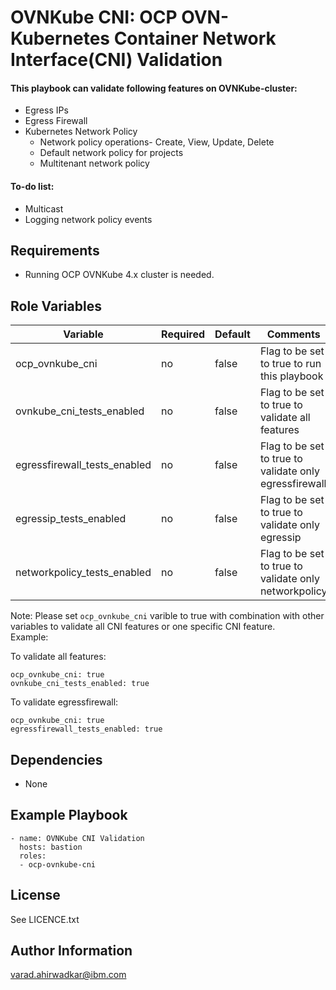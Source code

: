 OVNKube CNI: OCP OVN-Kubernetes Container Network Interface(CNI) Validation  
=========

#### This playbook can validate following features on OVNKube-cluster:  

- Egress IPs  
- Egress Firewall  
- Kubernetes Network Policy  
  - Network policy operations- Create, View, Update, Delete  
  - Default network policy for projects  
  - Multitenant network policy  
 
#### To-do list:  

- Multicast
- Logging network policy events

Requirements
------------

 - Running OCP OVNKube 4.x cluster is needed.

Role Variables
--------------

| Variable                    | Required | Default                                    | Comments                                            |
|-----------------------------|----------|--------------------------------------------|-----------------------------------------------------|
| ocp_ovnkube_cni  | no | false  | Flag to be set to true to run this playbook  |
| ovnkube_cni_tests_enabled  | no | false  | Flag to be set to true to validate all features  |
| egressfirewall_tests_enabled  | no | false  | Flag to be set to true to validate only egressfirewall  |
| egressip_tests_enabled  | no | false  | Flag to be set to true to validate only egressip |
| networkpolicy_tests_enabled  | no | false  | Flag to be set to true to validate only networkpolicy  |

Note: Please set `ocp_ovnkube_cni` varible to true with combination with other variables to validate all CNI features or one specific CNI feature.  
Example:  

To validate all features:  
```
ocp_ovnkube_cni: true
ovnkube_cni_tests_enabled: true
```
To validate egressfirewall:  
```
ocp_ovnkube_cni: true
egressfirewall_tests_enabled: true
```

Dependencies
------------

 - None

Example Playbook
----------------

    - name: OVNKube CNI Validation
      hosts: bastion
      roles:
      - ocp-ovnkube-cni

License
-------

See LICENCE.txt

Author Information
------------------

varad.ahirwadkar@ibm.com

